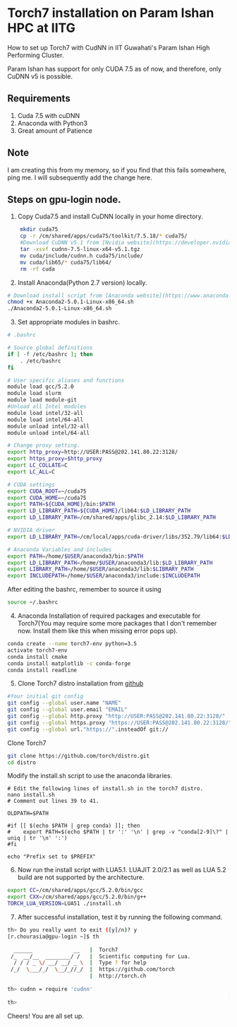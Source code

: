 # Torch7 installation on Param Ishan HPC at IITG
How to set up Torch7 with CudNN in IIT Guwahati's Param Ishan High Performing Cluster.

Param Ishan has support for only CUDA 7.5 as of now, and therefore, only CuDNN v5 is possible.

## Requirements
1. Cuda 7.5 with cuDNN
2. Anaconda with Python3
3. Great amount of Patience

## Note
I am creating this from my memory, so if you find that this fails somewhere, ping me. I will subsequently add the change here.

## Steps on gpu-login node.

1. Copy Cuda7.5 and install CuDNN locally in your home directory.
```bash
	mkdir cuda75
	cp -r /cm/shared/apps/cuda75/toolkit/7.5.18/* cuda75/
	#Download CuDNN v5.1 from [Nvidia website](https://developer.nvidia.com/rdp/cudnn-download)
	tar -xsvf cudnn-7.5-linux-x64-v5.1.tgz
	mv cuda/include/cudnn.h cuda75/include/
	mv cuda/lib65/* cuda75/lib64/
	rm -rf cuda
```

2. Install Anaconda(Python 2.7 version) locally.
```bash
# Download install script from [Anaconda website](https://www.anaconda.com/download/#linux)
chmod +x Anaconda2-5.0.1-Linux-x86_64.sh
./Anaconda2-5.0.1-Linux-x86_64.sh 
```


3. Set appropriate modules in bashrc.
```bash
# .bashrc

# Source global definitions
if [ -f /etc/bashrc ]; then
	. /etc/bashrc
fi

# User specific aliases and functions
module load gcc/5.2.0
module load slurm
module load module-git
#Unload all Intel modules
module load intel/32-all
module load intel/64-all
module unload intel/32-all
module unload intel/64-all

# Change proxy setting.
export http_proxy=http://USER:PASS@202.141.80.22:3128/
export https_proxy=$http_proxy
export LC_COLLATE=C
export LC_ALL=C

# CUDA settings
export CUDA_ROOT=~/cuda75
export CUDA_HOME=~/cuda75
export PATH=${CUDA_HOME}/bin:$PATH
export LD_LIBRARY_PATH=${CUDA_HOME}/lib64:$LD_LIBRARY_PATH
export LD_LIBRARY_PATH=/cm/shared/apps/glibc_2.14:$LD_LIBRARY_PATH

# NVIDIA driver
export LD_LIBRARY_PATH=/cm/local/apps/cuda-driver/libs/352.79/lib64:$LD_LIBRARY_PATH

# Anaconda Variables and includes
export PATH=/home/$USER/anaconda3/bin:$PATH
export LD_LIBRARY_PATH=/home/$USER/anaconda3/lib:$LD_LIBRARY_PATH
export LIBRARY_PATH=/home/$USER/anaconda3/lib:$LIBRARY_PATH
export INCLUDEPATH=/home/$USER/anaconda3/include:$INCLUDEPATH
```
After editing the bashrc, remember to source it using
```bash
source ~/.bashrc
```


4. Anaconda Installation of required packages and executable for Torch7(You may require some more packages that I don't remember now. Install them like this when missing error pops up).
```bash
conda create --name torch7-env python=3.5
activate torch7-env
conda install cmake
conda install matplotlib -c conda-forge
conda install readline
```

5. Clone Torch7 distro installation from [github](https://github.com/torch/torch7)
```bash
#Your initial git config
git config --global user.name "NAME"
git config --global user.email "EMAIL"
git config --global http.proxy "http://USER:PASS@202.141.80.22:3128/"
git config --global https.proxy "https://USER:PASS@202.141.80.22:3128/"
git config --global url."https://".insteadOf git://
```

Clone Torch7
```bash
git clone https://github.com/torch/distro.git
cd distro
```

Modify the install.sh script to use the anaconda libraries.
```
# Edit the following lines of install.sh in the torch7 distro.
nano install.sh
# Comment out lines 39 to 41.

OLDPATH=$PATH

#if [[ $(echo $PATH | grep conda) ]]; then
#    export PATH=$(echo $PATH | tr ':' '\n' | grep -v "conda[2-9]\?" | uniq | tr '\n' ':')
#fi

echo "Prefix set to $PREFIX"

```

6. Now run the install script with LUA5.1. LUAJIT 2.0/2.1 as well as LUA 5.2 build are not supported by the architecture.

```bash
export CC=/cm/shared/apps/gcc/5.2.0/bin/gcc
export CXX=/cm/shared/apps/gcc/5.2.0/bin/g++
TORCH_LUA_VERSION=LUA51 ./install.sh
```

7. After successful installation, test it by running the following command.
```bash
th> Do you really want to exit ([y]/n)? y
[r.chourasia@gpu-login ~]$ th
 
  ______             __   |  Torch7 
 /_  __/__  ________/ /   |  Scientific computing for Lua. 
  / / / _ \/ __/ __/ _ \  |  Type ? for help 
 /_/  \___/_/  \__/_//_/  |  https://github.com/torch 
                          |  http://torch.ch 
	
th> cudnn = require 'cudnn'
                                                                      [4.1991s]	
th> 
```

Cheers! You are all set up.



























